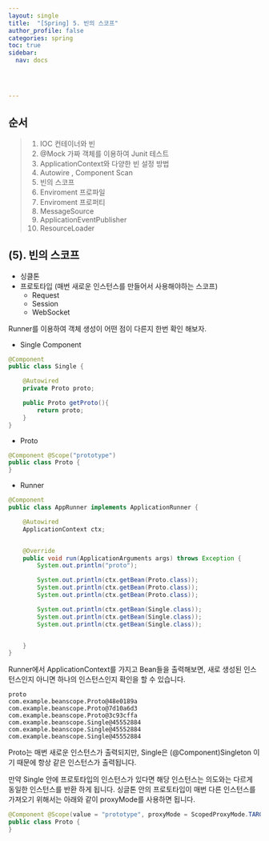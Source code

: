 ```yaml
---
layout: single
title:  "[Spring] 5. 빈의 스코프"
author_profile: false
categories: spring
toc: true
sidebar:
  nav: docs




---
```


## 순서

>1. IOC 컨테이너와 빈
>2. @Mock 가짜 객체를 이용하여 Junit 테스트
>3. ApplicationContext와 다양한 빈 설정 방법
>4. Autowire , Component  Scan
>5. 빈의 스코프
>6. Enviroment 프로파일
>7. Enviroment 프로퍼티
>8. MessageSource
>9. ApplicationEventPublisher
>10. ResourceLoader



## (5). 빈의 스코프

- 싱클톤
- 프로토타입 (매번 새로운 인스턴스를 만들어서 사용해야하는 스코프)
  - Request
  - Session
  - WebSocket

Runner를 이용하여 객체 생성이 어떤 점이 다른지 한번 확인 해보자.

- Single Component

```java
@Component
public class Single {

    @Autowired
    private Proto proto;

    public Proto getProto(){
        return proto;
    }
}
```

- Proto 

```java
@Component @Scope("prototype")
public class Proto {
}

```

- Runner 

```java
@Component
public class AppRunner implements ApplicationRunner {

    @Autowired
    ApplicationContext ctx;


    @Override
    public void run(ApplicationArguments args) throws Exception {
        System.out.println("proto");

        System.out.println(ctx.getBean(Proto.class));
        System.out.println(ctx.getBean(Proto.class));
        System.out.println(ctx.getBean(Proto.class));

        System.out.println(ctx.getBean(Single.class));
        System.out.println(ctx.getBean(Single.class));
        System.out.println(ctx.getBean(Single.class));


    }
}
```



Runner에서 ApplicationContext를 가지고 Bean들을 출력해보면, 새로 생성된 인스턴스인지 아니면 하나의 인스턴스인지 확인을 할 수 있습니다.

```
proto
com.example.beanscope.Proto@48e0189a
com.example.beanscope.Proto@7d10a6d3
com.example.beanscope.Proto@3c93cffa
com.example.beanscope.Single@45552884
com.example.beanscope.Single@45552884
com.example.beanscope.Single@45552884
```

Proto는 매번 새로운 인스턴스가 출력되지만, Single은 (@Component)Singleton 이기 때문에 항상 같은 인스턴스가 출력됩니다. 

만약 Single 안에 프로토타입의 인스턴스가 있다면 해당 인스턴스는 의도와는 다르게  동일한 인스턴스를 반환 하게 됩니다.
싱글톤 안의 프로토타입이 매번 다른 인스턴스를 가져오기 위해서는 아래와 같이 proxyMode를 사용하면 됩니다.

```java
@Component @Scope(value = "prototype", proxyMode = ScopedProxyMode.TARGET_CLASS)
public class Proto {
}
```







